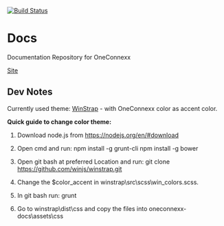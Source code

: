 [![Build Status](https://travis-ci.org/Sevitec/oneoffixx-docs.svg?branch=gh-pages)](https://travis-ci.org/Sevitec/oneoffixx-docs)

# Docs
Documentation Repository for OneConnexx

[Site](http://docs.oneconnexx.com)

## Dev Notes

Currently used theme: [WinStrap](https://github.com/winjs/winstrap) - with OneConnexx color as accent color.

__Quick guide to change color theme:__

 1. Download node.js from https://nodejs.org/en/#download

 1. Open cmd and run:
	npm install -g grunt-cli
	npm install -g bower

 1. Open git bash at preferred Location and run: 
	git clone https://github.com/winjs/winstrap.git

 1. Change the $color_accent in winstrap\src\scss\win\_colors.scss.

 1. In git bash run:
	grunt

 1. Go to winstrap\dist\css and copy the files into oneconnexx-docs\assets\css
